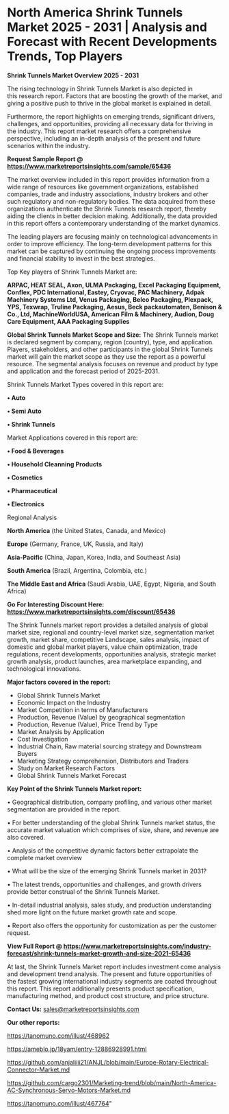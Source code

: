 # North America Shrink Tunnels Market 2025 - 2031 | Analysis and Forecast with Recent Developments Trends, Top Players

<Strong> Shrink Tunnels Market Overview 2025 - 2031</strong>

The rising technology in Shrink Tunnels Market is also depicted in this research report. Factors that are boosting the growth of the market, and giving a positive push to thrive in the global market is explained in detail.

Furthermore, the report highlights on emerging trends, significant drivers, challenges, and opportunities, providing all necessary data for thriving in the industry. This report market research offers a comprehensive perspective, including an in-depth analysis of the present and future scenarios within the industry.

<strong>Request Sample Report @ <a href=https://www.marketreportsinsights.com/sample/65436>https://www.marketreportsinsights.com/sample/65436</a></strong>

The market overview included in this report provides information from a wide range of resources like government organizations, established companies, trade and industry associations, industry brokers and other such regulatory and non-regulatory bodies. The data acquired from these organizations authenticate the Shrink Tunnels research report, thereby aiding the clients in better decision making. Additionally, the data provided in this report offers a contemporary understanding of the market dynamics.

The leading players are focusing mainly on technological advancements in order to improve efficiency. The long-term development patterns for this market can be captured by continuing the ongoing process improvements and financial stability to invest in the best strategies.

Top Key players of Shrink Tunnels Market are:

<strong>ARPAC, HEAT SEAL, Axon, ULMA Packaging, Excel Packaging Equipment, Conflex, PDC International, Eastey, Cryovac, PAC Machinery, Adpak Machinery Systems Ltd, Venus Packaging, Belco Packaging, Plexpack, YPS, Texwrap, Truline Packaging, Aesus, Beck packautomaten, Benison & Co., Ltd, MachineWorldUSA, American Film & Machinery, Audion, Doug Care Equipment, AAA Packaging Supplies</strong>

<strong><b>Global Shrink Tunnels Market Scope and Size:</b></strong>
The Shrink Tunnels market is declared segment by company, region (country), type, and application. Players, stakeholders, and other participants in the global Shrink Tunnels market will gain the market scope as they use the report as a powerful resource. The segmental analysis focuses on revenue and product by type and application and the forecast period of 2025-2031.

Shrink Tunnels Market Types covered in this report are:

<strong>• Auto

• Semi Auto

• Shrink Tunnels</strong>

Market Applications covered in this report are:

<strong>• Food & Beverages

• Household Cleanning Products

• Cosmetics

• Pharmaceutical

• Electronics</strong> 

Regional Analysis

<strong>North America</strong> (the United States, Canada, and Mexico)

<strong>Europe</strong> (Germany, France, UK, Russia, and Italy)

<strong>Asia-Pacific</strong> (China, Japan, Korea, India, and Southeast Asia)

<strong>South America</strong> (Brazil, Argentina, Colombia, etc.)

<strong>The Middle East and Africa</strong> (Saudi Arabia, UAE, Egypt, Nigeria, and South Africa)

<strong>Go For Interesting Discount Here: <a href=https://www.marketreportsinsights.com/discount/65436>https://www.marketreportsinsights.com/discount/65436</a></strong>

The Shrink Tunnels market report provides a detailed analysis of global market size, regional and country-level market size, segmentation market growth, market share, competitive Landscape, sales analysis, impact of domestic and global market players, value chain optimization, trade regulations, recent developments, opportunities analysis, strategic market growth analysis, product launches, area marketplace expanding, and technological innovations.

<strong><b>Major factors covered in the report:</b></strong>
<ul>
  <li>Global Shrink Tunnels Market </li>
  <li>Economic Impact on the Industry</li>
  <li>Market Competition in terms of Manufacturers</li>
  <li>Production, Revenue (Value) by geographical segmentation</li>
  <li>Production, Revenue (Value), Price Trend by Type</li>
  <li>Market Analysis by Application</li>
  <li>Cost Investigation</li>
  <li>Industrial Chain, Raw material sourcing strategy and Downstream Buyers</li>
  <li>Marketing Strategy comprehension, Distributors and Traders</li>
  <li>Study on Market Research Factors</li>
  <li>Global Shrink Tunnels Market Forecast</li>
</ul>

<strong><b>Key Point of the Shrink Tunnels Market report:</b></strong>

• Geographical distribution, company profiling, and various other market segmentation are provided in the report.

• For better understanding of the global Shrink Tunnels market status, the accurate market valuation which comprises of size, share, and revenue are also covered.

• Analysis of the competitive dynamic factors better extrapolate the complete market overview

• What will be the size of the emerging Shrink Tunnels market in 2031?

• The latest trends, opportunities and challenges, and growth drivers provide better construal of the Shrink Tunnels Market.

• In-detail industrial analysis, sales study, and production understanding shed more light on the future market growth rate and scope.

• Report also offers the opportunity for customization as per the customer request.

<strong><b>View Full Report @ <a href=https://www.marketreportsinsights.com/industry-forecast/shrink-tunnels-market-growth-and-size-2021-65436>https://www.marketreportsinsights.com/industry-forecast/shrink-tunnels-market-growth-and-size-2021-65436</a></b></strong>


At last, the Shrink Tunnels Market report includes investment come analysis and development trend analysis. The present and future opportunities of the fastest growing international industry segments are coated throughout this report. This report additionally presents product specification, manufacturing method, and product cost structure, and price structure.

<strong>Contact Us:</strong>
sales@marketreportsinsights.com

<strong>Our other reports:</strong>

<a href=https://tanomuno.com/illust/468962>https://tanomuno.com/illust/468962</a>

<a href=https://ameblo.jp/18yam/entry-12886928991.html>https://ameblo.jp/18yam/entry-12886928991.html</a>

<a href=https://github.com/anjaliiii21/ANJL/blob/main/Europe-Rotary-Electrical-Connector-Market.md>https://github.com/anjaliiii21/ANJL/blob/main/Europe-Rotary-Electrical-Connector-Market.md</a>

<a href=https://github.com/cargo2301/Marketing-trend/blob/main/North-America-AC-Synchronous-Servo-Motors-Market.md>https://github.com/cargo2301/Marketing-trend/blob/main/North-America-AC-Synchronous-Servo-Motors-Market.md</a>

<a href=https://tanomuno.com/illust/467764>https://tanomuno.com/illust/467764</a>"
